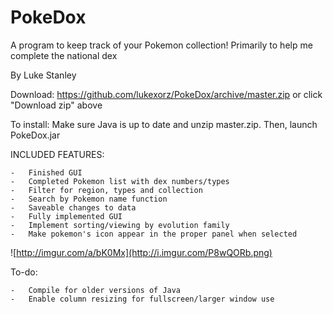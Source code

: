 # PokeDox
A program to keep track of your Pokemon collection! Primarily to help me complete the national dex

By Luke Stanley

Download: https://github.com/lukexorz/PokeDox/archive/master.zip or click "Download zip" above

To install: Make sure Java is up to date and unzip master.zip. Then, launch PokeDox.jar

INCLUDED FEATURES:

    -   Finished GUI
    -   Completed Pokemon list with dex numbers/types
    -   Filter for region, types and collection
    -   Search by Pokemon name function
    -   Saveable changes to data
    -   Fully implemented GUI
    -   Implement sorting/viewing by evolution family
    -   Make pokemon's icon appear in the proper panel when selected

![http://imgur.com/a/bK0Mx](http://i.imgur.com/P8wQORb.png)

To-do:

    -   Compile for older versions of Java
    -   Enable column resizing for fullscreen/larger window use
